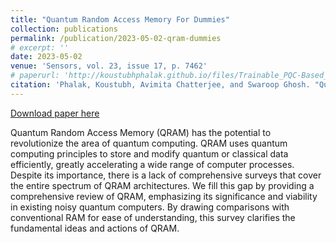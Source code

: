 ```yaml
---
title: "Quantum Random Access Memory For Dummies"
collection: publications
permalink: /publication/2023-05-02-qram-dummies
# excerpt: ''
date: 2023-05-02
venue: 'Sensors, vol. 23, issue 17, p. 7462'
# paperurl: 'http://koustubhphalak.github.io/files/Trainable_PQC-Based_QRAM_for_Quantum_Storage.pdf'
citation: 'Phalak, Koustubh, Avimita Chatterjee, and Swaroop Ghosh. "Quantum Random Access Memory For Dummies." arXiv preprint arXiv:2305.01178 (2023).'
---
```


[Download paper here](http://koustubhphalak.github.io/files/Quantum_Random_Access_Memory_For_Dummies.pdf)

Quantum Random Access Memory (QRAM) has the potential to revolutionize the area of quantum computing. QRAM uses quantum computing principles to store and modify quantum or classical data efficiently, greatly accelerating a wide range of computer processes. Despite its importance, there is a lack of comprehensive surveys that cover the entire spectrum of QRAM architectures. We fill this gap by providing a comprehensive review of QRAM, emphasizing its significance and viability in existing noisy quantum computers. By drawing comparisons with conventional RAM for ease of understanding, this survey clarifies the fundamental ideas and actions of QRAM.